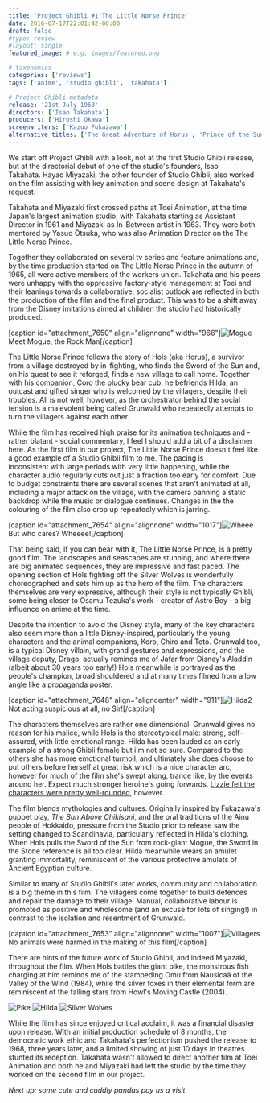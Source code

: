 ```yaml
---
title: 'Project Ghibli #1:The Little Norse Prince'
date: 2016-07-17T22:01:42+00:00
draft: false
#type: review
#layout: single
featured_image: # e.g. images/featured.png

# taxonomies
categories: ['reviews']
tags: ['anime', 'studio ghibli', 'takahata']

# Project Ghibli metadata
release: '21st July 1968'
directors: ['Isao Takahata']
producers: ['Hiroshi Okawa']
screenwriters: ['Kazuo Fukazawa']
alternative_titles: ['The Great Adventure of Horus', 'Prince of the Sun', 'Little Norse Prince Valiant']
---
```


We start off Project Ghibli with a look, not at the first Studio Ghibli release, but at the directorial debut of one of the studio's founders, Isao Takahata. Hayao Miyazaki, the other founder of Studio Ghibli, also worked on the film assisting with key animation and scene design at Takahata's request.

Takahata and Miyazaki first crossed paths at Toei Animation, at the time Japan's largest animation studio, with Takahata starting as Assistant Director in 1961 and Miyazaki as In-Between artist in 1963. They were both mentored by Yasuo Ōtsuka, who was also Animation Director on the The Little Norse Prince.

Together they collaborated on several tv series and feature animations and, by the time production started on The Little Norse Prince in the autumn of 1965, all were active members of the workers union. Takahata and his peers were unhappy with the oppressive factory-style management at Toei and their leanings towards a collaborative, socialist outlook are reflected in both the production of the film and the final product. This was to be a shift away from the Disney imitations aimed at children the studio had historically produced.

 \[caption id="attachment\_7650" align="alignnone" width="966"\]![Mogue](https://straydogstrut7.files.wordpress.com/2016/07/mogue.png)Meet Mogue, the Rock Man\[/caption\]

The Little Norse Prince follows the story of Hols (aka Horus), a survivor from a village destroyed by in-fighting, who finds the Sword of the Sun and, on his quest to see it reforged, finds a new village to call home. Together with his companion, Coro the plucky bear cub, he befriends Hilda, an outcast and gifted singer who is welcomed by the villagers, despite their troubles. All is not well, however, as the orchestrator behind the social tension is a malevolent being called Grunwald who repeatedly attempts to turn the villagers against each other.

While the film has received high praise for its animation techniques and - rather blatant - social commentary, I feel I should add a bit of a disclaimer here. As the first film in our project, The Little Norse Prince doesn't feel like a good example of a Studio Ghibli film to me. The pacing is inconsistent with large periods with very little happening, while the character audio regularly cuts out just a fraction too early for comfort. Due to budget constraints there are several scenes that aren't animated at all, including a major attack on the village, with the camera panning a static backdrop while the music or dialogue continues. Changes in the the colouring of the film also crop up repeatedly which is jarring.

\[caption id="attachment\_7654" align="alignnone" width="1017"\]![Wheee](https://straydogstrut7.files.wordpress.com/2016/07/wheee.png) But who cares? Wheeee!\[/caption\]

That being said, if you can bear with it, The Little Norse Prince, is a pretty good film. The landscapes and seascapes are stunning, and where there are big animated sequences, they are impressive and fast paced. The opening section of Hols fighting off the Silver Wolves is wonderfully choreographed and sets him up as the hero of the film. The characters themselves are very expressive, although their style is not typically Ghibli, some being closer to Osamu Tezuka's work - creator of Astro Boy - a big influence on anime at the time.

Despite the intention to avoid the Disney style, many of the key characters also seem more than a little Disney-inspired, particularly the young characters and the animal companions, Koro, Chiro and Toto. Grunwald too, is a typical Disney villain, with grand gestures and expressions, and the village deputy, Drago, actually reminds me of Jafar from Disney's Aladdin (albeit about 30 years too early!) Hols meanwhile is portrayed as the people's champion, broad shouldered and at many times filmed from a low angle like a propaganda poster.

\[caption id="attachment\_7648" align="aligncenter" width="911"\]![Hilda2](https://straydogstrut7.files.wordpress.com/2016/07/hilda2.png) Not acting suspicious at all, no Sir!\[/caption\]

The characters themselves are rather one dimensional. Grunwald gives no reason for his malice, while Hols is the stereotypical male: strong, self-assured, with little emotional range. Hilda has been lauded as an early example of a strong Ghibli female but i'm not so sure. Compared to the others she has more emotional turmoil, and ultimately she does choose to put others before herself at great risk which is a nice character arc, however for much of the film she's swept along, trance like, by the events around her. Expect much stronger heroine's going forwards. [Lizzie felt the characters were pretty well-rounded](https://catsandchocolate.com/2016/07/18/project-ghibli-the-little-norse-prince/), however.

The film blends mythologies and cultures. Originally inspired by Fukazawa's puppet play, _The Sun Above Chikisani_, and the oral traditions of the Ainu people of Hokkaido, pressure from the Studio prior to release saw the setting changed to Scandinavia, particularly reflected in Hilda's clothing. When Hols pulls the Sword of the Sun from rock-giant Mogue, the Sword in the Stone reference is all too clear. Hilda meanwhile wears an amulet granting immortality, reminiscent of the various protective amulets of Ancient Egyptian culture.

Similar to many of Studio Ghibli's later works, community and collaboration is a big theme in this film. The villagers come together to build defences and repair the damage to their village. Manual, collaborative labour is promoted as positive and wholesome (and an excuse for lots of singing!) in contrast to the isolation and resentment of Grunwald.

\[caption id="attachment\_7653" align="alignnone" width="1007"\]![Villagers](https://straydogstrut7.files.wordpress.com/2016/07/villagers.png) No animals were harmed in the making of this film\[/caption\]

There are hints of the future work of Studio Ghibli, and indeed Miyazaki, throughout the film. When Hols battles the giant pike, the monstrous fish charging at him reminds me of the stampeding Omu from Nausicaä of the Valley of the Wind (1984), while the silver foxes in their elemental form are reminiscent of the falling stars from Howl's Moving Castle (2004).

![Pike](https://straydogstrut7.files.wordpress.com/2016/07/pike.png) ![HIlda](https://straydogstrut7.files.wordpress.com/2016/07/hilda.png)
![Silver Wolves](https://straydogstrut7.files.wordpress.com/2016/07/silver-wolves.png)

While the film has since enjoyed critical acclaim, it was a financial disaster upon release. With an initial production schedule of 8 months, the democratic work ethic and Takahata's perfectionism pushed the release to 1968, three years later, and a limited showing of just 10 days in theatres stunted its reception. Takahata wasn't allowed to direct another film at Toei Animation and both he and Miyazaki had left the studio by the time they worked on the second film in our project.

_Next up: some cute and cuddly pandas pay us a visit_